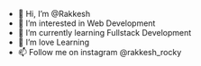 - 👋 Hi, I’m @Rakkesh
- 👀 I’m interested in Web Development
- 🌱 I’m currently learning Fullstack Development
- 💞️ I’m love Learning
- 📫 Follow me on instagram @rakkesh_rocky

<!---
webdevrakkesh/webdevrakkesh is a ✨ special ✨ repository because its `README.md` (this file) appears on your GitHub profile.
You can click the Preview link to take a look at your changes.
--->
